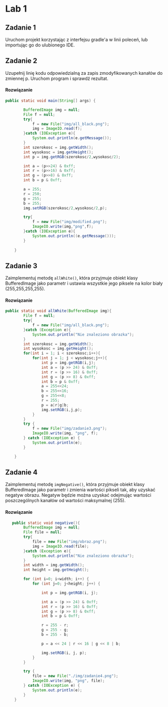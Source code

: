 # Lab 1

## Zadanie 1

Uruchom projekt korzystając z interfejsu gradle'a w linii poleceń, lub importując go do ulubionego IDE.

## Zadanie 2
Uzupełnij linię kodu odpowiedzialną za zapis zmodyfikowanych kanałów do zmiennej p. Uruchom program i sprawdź rezultat.

#### Rozwiązanie

```Java
public static void main(String[] args) {

        BufferedImage img = null;
        File f = null;
        try{
            f = new File("img/all_black.png");
            img = ImageIO.read(f);
        }catch (IOException e){
            System.out.println(e.getMessage());
        }
        int szerokosc = img.getWidth();
        int wysokosc = img.getHeight();
        int p = img.getRGB(szerokosc/2,wysokosc/2);

        int a = (p>>24) & 0xff;
        int r = (p>>16) & 0xff;
        int g = (p>>8) & 0xff;
        int b = p & 0xff;

        a = 255;
        r = 250;
        g = 255;
        b = 255;
        img.setRGB(szerokosc/2,wysokosc/2,p);

        try{
            f = new File("img/modified.png");
            ImageIO.write(img,"png",f);
        }catch (IOException e){
            System.out.println((e.getMessage()));
        }
        
    }
```

## Zadanie 3
Zaimplementuj metodę `allWhite()`, która przyjmuje obiekt klasy BufferedImage jako parametr i ustawia wszystkie jego piksele na kolor biały (255,255,255,255).

#### Rozwiązanie

```java
public static void allWhite(BufferedImage img){
        File f = null;
        try{
            f = new File("img/all_black.png");
        }catch (Exception e){
            System.out.println("Nie znaleziono obrazka");
        }
        int szerokosc = img.getWidth();
        int wysokosc = img.getHeight();
        for(int i = 1; i < szerokosc;i++){
            for(int j = 1; j < wysokosc;j++){
                int p = img.getRGB(i,j);
                int a = (p >> 24) & 0xff;
                int r = (p >> 16) & 0xff;
                int g = (p >> 8) & 0xff;
                int b = p & 0xff;
                a = 255<<24;
                b = 255<<16;
                g = 255<<8;
                r = 255;
                p = a|r|g|b;
                img.setRGB(i,j,p);
            }
        }
        try {
            f = new File("img/zadanie3.png");
            ImageIO.write(img, "png", f);
        } catch (IOException e) {
            System.out.println(e);
        }

    }
```

## Zadanie 4
Zaimplementuj metodę `imgNegative()`, która przyjmuje obiekt klasy BufferedImage jako parametr i zmienia wartości pikseli tak, aby uzyskać negatyw obrazu. Negatyw będzie można uzyskać odejmując wartości poszczególnych kanałów od wartości maksymalnej (255).

#### Rozwiązanie
```java
   public static void negative(){
        BufferedImage img = null;
        File file = null;
        try{
            file = new File("img/obraz.png");
            img = ImageIO.read(file);
        }catch (Exception e){
            System.out.println("Nie znaleziono obrazka");
        }
        int width = img.getWidth();
        int height = img.getHeight();

        for (int i=0; i<width; i++) {
            for (int j=0; j<height; j++) {

                int p = img.getRGB(i, j);

                int a = (p >> 24) & 0xff;
                int r = (p >> 16) & 0xff;
                int g = (p >> 8) & 0xff;
                int b = p & 0xff;

                r = 255 - r;
                g = 255 - g;
                b = 255 - b;

                p = a << 24 | r << 16 | g << 8 | b;

                img.setRGB(i, j, p);
            }
        }

        try {
            file = new File("./img/zadanie4.png");
            ImageIO.write(img, "png", file);
        } catch (IOException e) {
            System.out.println(e);
        }
    }
```